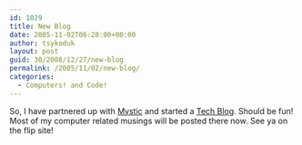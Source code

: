 ```yaml
---
id: 1029
title: New Blog
date: 2005-11-02T06:28:00+00:00
author: tsykoduk
layout: post
guid: 30/2008/12/27/new-blog
permalink: /2005/11/02/new-blog/
categories:
  - Computers! and Code!
---
```

So, I have partnered up with <a href="http://lifeinahandbasket.blogspot.com">Mystic</a> and started a <a href="http://geek.nokes.name">Tech Blog</a>. Should be fun! Most of my computer related musings will be posted there now. See ya on the flip site!